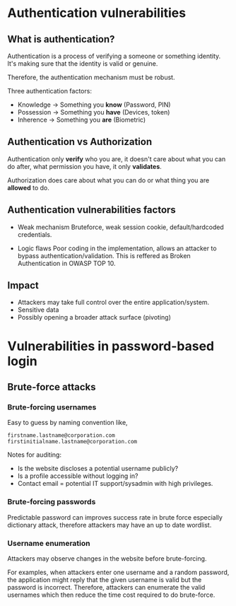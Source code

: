 # Authentication vulnerabilities

## What is authentication?

Authentication is a process of verifying a someone or something identity. It's making sure that the identity is valid or genuine.

Therefore, the authentication mechanism must be robust.

Three authentication factors:
- Knowledge -> Something you **know** (Password, PIN)
- Possession -> Something you **have** (Devices, token)
- Inherence -> Something you **are** (Biometric)

## Authentication vs Authorization

Authentication only **verify** who you are, it doesn't care about what you can do after, what permission you have, it only **validates**.

Authorization does care about what you can do or what thing you are **allowed** to do.

## Authentication vulnerabilities factors

- Weak mechanism
Bruteforce, weak session cookie, default/hardcoded credentials.

- Logic flaws
Poor coding in the implementation, allows an attacker to bypass authentication/validation.
This is reffered as Broken Authentication in OWASP TOP 10.

## Impact

- Attackers may take full control over the entire application/system.
- Sensitive data 
- Possibly opening a broader attack surface (pivoting)

# Vulnerabilities in password-based login

## Brute-force attacks

### Brute-forcing usernames
Easy to guess by naming convention like,

`firstname.lastname@corporation.com`
`firstinitialname.lastname@corporation.com`

Notes for auditing:

- Is the website discloses a potential username publicly?
- Is a profile accessible without logging in?
- Contact email = potential IT support/sysadmin with high privileges.

### Brute-forcing passwords
Predictable password can improves success rate in brute force especially dictionary attack, therefore attackers may have an up to date wordlist.


### Username enumeration
Attackers may observe changes in the website before brute-forcing.

For examples, when attackers enter one username and a random password, the application might reply that the given username is valid but the password is incorrect.
Therefore, attackers can enumerate the valid usernames which then reduce the time cost required to do brute-force.
